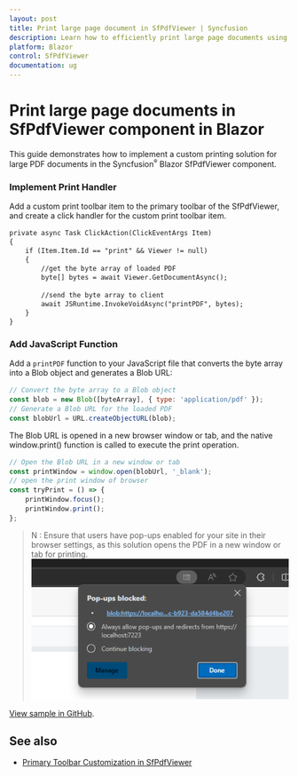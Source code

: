 ```yaml
---
layout: post
title: Print large page document in SfPdfViewer | Syncfusion
description: Learn how to efficiently print large page documents using the SfPdfViewer with optimized memory usage and custom toolbar actions
platform: Blazor
control: SfPdfViewer
documentation: ug
---
```


# Print large page documents in SfPdfViewer component in Blazor

This guide demonstrates how to implement a custom printing solution for large PDF documents in the Syncfusion<sup style="font-size:70%">&reg;</sup> Blazor SfPdfViewer component.

### Implement Print Handler
Add a custom print toolbar item to the primary toolbar of the SfPdfViewer, and create a click handler for the custom print toolbar item.

```cshtml
private async Task ClickAction(ClickEventArgs Item)
{
    if (Item.Item.Id == "print" && Viewer != null)
    {
        //get the byte array of loaded PDF
        byte[] bytes = await Viewer.GetDocumentAsync();

        //send the byte array to client
        await JSRuntime.InvokeVoidAsync("printPDF", bytes);
    }
}

```

### Add JavaScript Function
Add a `printPDF` function to your JavaScript file that converts the byte array into a Blob object and generates a Blob URL:

```javascript
// Convert the byte array to a Blob object
const blob = new Blob([byteArray], { type: 'application/pdf' });
// Generate a Blob URL for the loaded PDF
const blobUrl = URL.createObjectURL(blob);
```
The Blob URL is opened in a new browser window or tab, and the native window.print() function is called to execute the print operation.

```javascript
// Open the Blob URL in a new window or tab
const printWindow = window.open(blobUrl, '_blank');
// open the print window of browser
const tryPrint = () => {
    printWindow.focus();
    printWindow.print();
};
```

>N : Ensure that users have pop-ups enabled for your site in their browser settings, as this solution opens the PDF in a new window or tab for printing.
![Allow pop-up for large page print window](../../pdfviewer-2/images/allow-popup-largepage-print.png)

[View sample in GitHub](https://github.com/SyncfusionExamples/blazor-pdf-viewer-examples/tree/master/Print/Print%20Large%page%20document).

## See also

* [Primary Toolbar Customization in SfPdfViewer](../toolbar-customization.md)